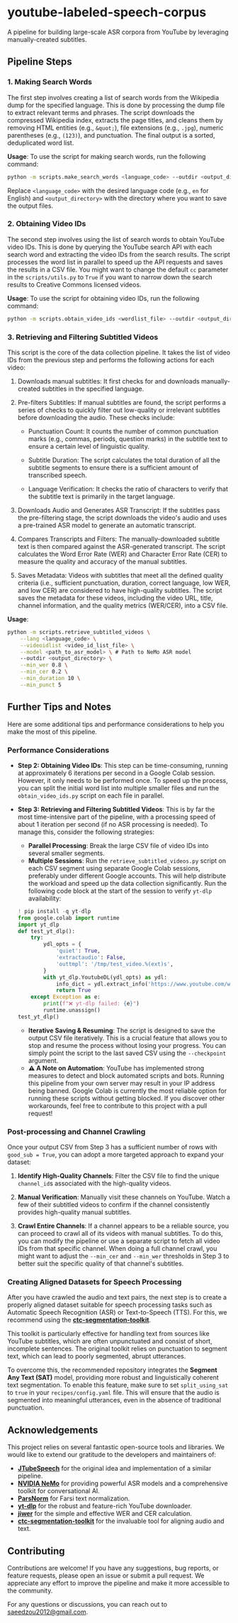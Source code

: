 # youtube-labeled-speech-corpus
A pipeline for building large-scale ASR corpora from YouTube by leveraging manually-created subtitles.

## Pipeline Steps

### 1. Making Search Words

The first step involves creating a list of search words from the Wikipedia dump for the specified language. This is done by processing the dump file to extract relevant terms and phrases. The script downloads the compressed Wikipedia index, extracts the page titles, and cleans them by removing HTML entities (e.g., `&quot;`), file extensions (e.g., `.jpg`), numeric parentheses (e.g., `(123)`), and punctuation. The final output is a sorted, deduplicated word list.

**Usage**:
To use the script for making search words, run the following command:

```bash
python -m scripts.make_search_words <language_code> --outdir <output_directory>
```

Replace `<language_code>` with the desired language code (e.g., `en` for English) and `<output_directory>` with the directory where you want to save the output files.

### 2. Obtaining Video IDs

The second step involves using the list of search words to obtain YouTube video IDs. This is done by querying the YouTube search API with each search word and extracting the video IDs from the search results. The script processes the word list in parallel to speed up the API requests and saves the results in a CSV file. You might want to change the default `cc` parameter in the `scripts/utils.py` to `True` if you want to narrow down the search results to Creative Commons licensed videos.

**Usage**:
To use the script for obtaining video IDs, run the following command:

```bash
python -m scripts.obtain_video_ids <wordlist_file> --outdir <output_directory> --processes <num_processes>
```

### 3. Retrieving and Filtering Subtitled Videos

This script is the core of the data collection pipeline. It takes the list of video IDs from the previous step and performs the following actions for each video:

1. Downloads manual subtitles: It first checks for and downloads manually-created subtitles in the specified language.

2. Pre-filters Subtitles: If manual subtitles are found, the script performs a series of checks to quickly filter out low-quality or irrelevant subtitles before downloading the audio. These checks include:

    - Punctuation Count: It counts the number of common punctuation marks (e.g., commas, periods, question marks) in the subtitle text to ensure a certain level of linguistic quality.

    - Subtitle Duration: The script calculates the total duration of all the subtitle segments to ensure there is a sufficient amount of transcribed speech.

    - Language Verification: It checks the ratio of characters to verify that the subtitle text is primarily in the target language.

3. Downloads Audio and Generates ASR Transcript: If the subtitles pass the pre-filtering stage, the script downloads the video's audio and uses a pre-trained ASR model to generate an automatic transcript.

4. Compares Transcripts and Filters: The manually-downloaded subtitle text is then compared against the ASR-generated transcript. The script calculates the Word Error Rate (WER) and Character Error Rate (CER) to measure the quality and accuracy of the manual subtitles.

5. Saves Metadata: Videos with subtitles that meet all the defined quality criteria (i.e., sufficient punctuation, duration, correct language, low WER, and low CER) are considered to have high-quality subtitles. The script saves the metadata for these videos, including the video URL, title, channel information, and the quality metrics (WER/CER), into a CSV file.

**Usage**:

```bash
python -m scripts.retrieve_subtitled_videos \
    --lang <language_code> \
    --videoidlist <video_id_list_file> \
    --model <path_to_asr_model> \ # Path to NeMo ASR model
    --outdir <output_directory> \
    --min_wer 0.8 \
    --min_cer 0.2 \
    --min_duration 10 \
    --min_punct 5
```

## Further Tips and Notes

Here are some additional tips and performance considerations to help you make the most of this pipeline.

### Performance Considerations

- **Step 2: Obtaining Video IDs**: This step can be time-consuming, running at approximately 6 iterations per second in a Google Colab session. However, it only needs to be performed once. To speed up the process, you can split the initial word list into multiple smaller files and run the `obtain_video_ids.py` script on each file in parallel.

- **Step 3: Retrieving and Filtering Subtitled Videos**: This is by far the most time-intensive part of the pipeline, with a processing speed of about 1 iteration per second (if no ASR processing is needed). To manage this, consider the following strategies:
    - **Parallel Processing**: Break the large CSV file of video IDs into several smaller segments.
    - **Multiple Sessions**: Run the `retrieve_subtitled_videos.py` script on each CSV segment using separate Google Colab sessions, preferably under different Google accounts. This will help distribute the workload and speed up the data collection significantly. Run the following code block at the start of the session to verify `yt-dlp` availability:

    ```python
    ! pip install -q yt-dlp
    from google.colab import runtime
    import yt_dlp
    def test_yt_dlp():
        try:
            ydl_opts = {
                'quiet': True,
                'extractaudio': False,
                'outtmpl': '/tmp/test_video.%(ext)s',
            }
            with yt_dlp.YoutubeDL(ydl_opts) as ydl:
                info_dict = ydl.extract_info('https://www.youtube.com/watch?v=kJQP7kiw5Fk', download=False)
                return True
        except Exception as e:
            print(f"❌ yt-dlp failed: {e}")
            runtime.unassign()
    test_yt_dlp()
    ```
    - **Iterative Saving & Resuming**: The script is designed to save the output CSV file iteratively. This is a crucial feature that allows you to stop and resume the process without losing your progress. You can simply point the script to the last saved CSV using the `--checkpoint` argument.
    - **⚠️ A Note on Automation**: YouTube has implemented strong measures to detect and block automated scripts and bots. Running this pipeline from your own server may result in your IP address being banned. Google Colab is currently the most reliable option for running these scripts without getting blocked. If you discover other workarounds, feel free to contribute to this project with a pull request!

### Post-processing and Channel Crawling

Once your output CSV from Step 3 has a sufficient number of rows with `good_sub = True`, you can adopt a more targeted approach to expand your dataset:

1.  **Identify High-Quality Channels**: Filter the CSV file to find the unique `channel_id`s associated with the high-quality videos.

2.  **Manual Verification**: Manually visit these channels on YouTube. Watch a few of their subtitled videos to confirm if the channel consistently provides high-quality manual subtitles.

3.  **Crawl Entire Channels**: If a channel appears to be a reliable source, you can proceed to crawl all of its videos with manual subtitles. To do this, you can modify the pipeline or use a separate script to fetch all video IDs from that specific channel. When doing a full channel crawl, you might want to adjust the `--min_cer` and `--min_wer` thresholds in Step 3 to better suit the specific quality of that channel's subtitles.

### Creating Aligned Datasets for Speech Processing

After you have crawled the audio and text pairs, the next step is to create a properly aligned dataset suitable for speech processing tasks such as Automatic Speech Recognition (ASR) or Text-to-Speech (TTS). For this, we recommend using the **[ctc-segmentation-toolkit](https://github.com/saeedzou/ctc-segmentation-toolkit)**.

This toolkit is particularly effective for handling text from sources like YouTube subtitles, which are often unpunctuated and consist of short, incomplete sentences. The original toolkit relies on punctuation to segment text, which can lead to poorly segmented, abrupt utterances.

To overcome this, the recommended repository integrates the **Segment Any Text (SAT)** model, providing more robust and linguistically coherent text segmentation. To enable this feature, make sure to set `split_using_sat` to `true` in your `recipes/config.yaml` file. This will ensure that the audio is segmented into meaningful utterances, even in the absence of traditional punctuation.

## Acknowledgements

This project relies on several fantastic open-source tools and libraries. We would like to extend our gratitude to the developers and maintainers of:

-   **[JTubeSpeech](https://github.com/sarulab-speech/jtubespeech)** for the original idea and implementation of a similar pipeline.
-   **[NVIDIA NeMo](https://github.com/NVIDIA/NeMo)** for providing powerful ASR models and a comprehensive toolkit for conversational AI.
-   **[ParsNorm](https://github.com/saeedzou/parsnorm)** for Farsi text normalization.
-   **[yt-dlp](https://github.com/yt-dlp/yt-dlp)** for the robust and feature-rich YouTube downloader.
-   **[jiwer](https://github.com/jitsi/jiwer)** for the simple and effective WER and CER calculation.
-   **[ctc-segmentation-toolkit](https://github.com/saeedzou/ctc-segmentation-toolkit)** for the invaluable tool for aligning audio and text.


## Contributing

Contributions are welcome! If you have any suggestions, bug reports, or feature requests, please open an issue or submit a pull request. We appreciate any effort to improve the pipeline and make it more accessible to the community.

For any questions or discussions, you can reach out to saeedzou2012@gmail.com.